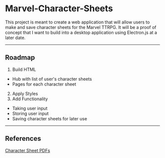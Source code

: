 # Marvel-Character-Sheets

This project is meant to create a web application that will allow users to make and save character sheets for the Marvel TTRPG.
It will be a proof of concept that I want to build into a desktop application using Electron.js at a later date.

---
## Roadmap
1. Build HTML
- Hub with list of user's character sheets
- Pages for each character sheet
2. Apply Styles
3. Add Functionality
- Taking user input
- Storing user input
- Saving character sheets for later use

---
## References
[Character Sheet PDFs](https://cdn.marvel.com/u/prod/marvel/i/pdf/MARRPGP_Character_Sheet_BW_Fillable_20230802.pdf)
